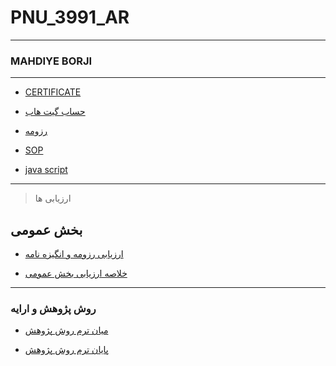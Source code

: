# PNU_3991_AR
---------
### MAHDIYE BORJI



 
---
- [CERTIFICATE](https://github.com/mahdiyeborji/PNU_3991_AR/blob/main/CERTIFICATE.pdf)

- [حساب گیت هاب](https://github.com/mahdiyeborji/PNU_3991_AR/blob/main/README.md)

- [رزومه](https://github.com/mahdiyeborji/PNU_3991_AR/blob/main/%D8%B1%D8%B2%D9%88%D9%85%D9%87.pdf)

- [SOP](https://github.com/mahdiyeborji/PNU_3991_AR/blob/main/sop.pdf)

- [java script](https://github.com/mahdiyeborji/PNU_3991_AR/blob/main/CERTIFICATE.pdf)
------------------
>  ارزیابی ها
 
## بخش عمومی

- [ارزیابی رزومه و انگیزه نامه](https://github.com/mahdiyeborji/PNU_3991_AR/blob/main/MB_CV_CheckList_AR_3991-1.docx)

- [خلاصه ارزیابی بخش عمومی](https://github.com/mahdiyeborji/PNU_3991_AR/blob/main/MB_GeneralSection_CheckList_AR_3991-2%20-%20Copy.docx)
------------------

### روش پژوهش و ارایه

- [میان ترم روش پژوهش](https://github.com/mahdiyeborji/PNU_3991_AR/blob/main/%D9%85%DB%8C%D8%A7%D9%86%20%D8%AA%D8%B1%D9%85%20%D8%B1%D9%88%D8%B4%20%D9%BE%DA%98%D9%88%D9%87%D8%B4.pdf)

- [پایان ترم روش پژوهش]()

